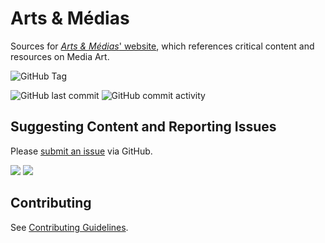 # Arts & Médias

Sources for [*Arts & Médias*' website](https://arts-et-medias.net/), which references critical content and resources on Media Art.

![GitHub Tag](https://shields.io/github/v/tag/jansensan/arts-et-medias) 

![GitHub last commit](https://img.shields.io/github/last-commit/jansensan/arts-et-medias) ![GitHub commit activity](https://img.shields.io/github/commit-activity/m/jansensan/arts-et-medias)

## Suggesting Content and Reporting Issues

Please [submit an issue](https://github.com/emjibay/arts-et-medias/issues/new/choose) via GitHub.

![](https://shields.io/github/issues-pr-raw/jansensan/arts-et-medias) ![](https://shields.io/github/issues/jansensan/arts-et-medias)


## Contributing

See [Contributing Guidelines](./CONTRIBUTING.md).
